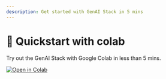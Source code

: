 ```yaml
---
description: Get started with GenAI Stack in 5 mins
---
```


# 🚀 Quickstart with colab

Try out the GenAI Stack with Google Colab in less than 5 mins.

[![Open in Colab](https://colab.research.google.com/assets/colab-badge.svg)](https://colab.research.google.com/drive/1R-vnA0X5gTo\_era8YChOvhFMVTVu7K-8#scrollTo=vEfjWMuVPpCY)

